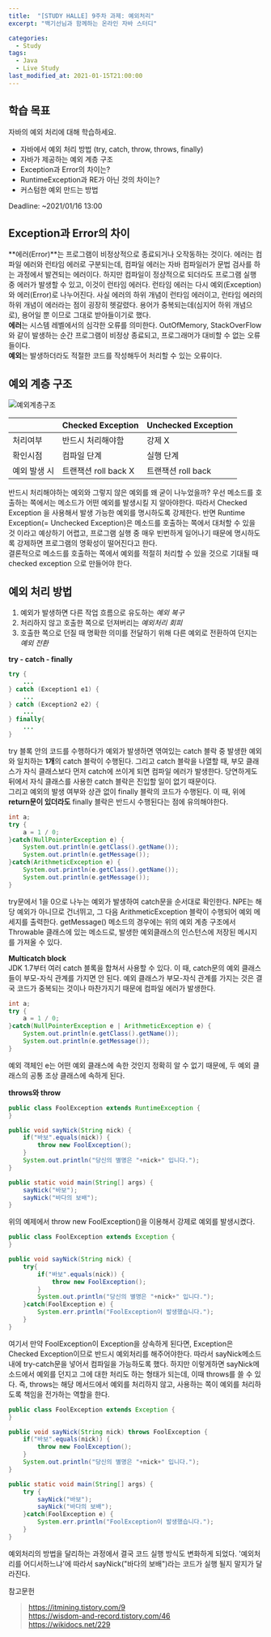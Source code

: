 ```yaml
---
title:  "[STUDY HALLE] 9주차 과제: 예외처리"
excerpt: "백기선님과 함께하는 온라인 자바 스터디"

categories:
  - Study
tags:
  - Java
  - Live Study
last_modified_at: 2021-01-15T21:00:00
---
```

## 학습 목표
자바의 예외 처리에 대해 학습하세요.

- 자바에서 예외 처리 방법 (try, catch, throw, throws, finally)
- 자바가 제공하는 예외 계층 구조
- Exception과 Error의 차이는?
- RuntimeException과 RE가 아닌 것의 차이는?
- 커스텀한 예외 만드는 방법

Deadline: ~2021/01/16 13:00

## Exception과 Error의 차이
**에러(Error)**는 프로그램이 비정상적으로 종료되거나 오작동하는 것이다. 에러는 컴파일 에러와 런타임 에러로 구분되는데, 컴파일 에러는 자바 컴파일러가 문법 검사를 하는 과정에서 발견되는 에러이다. 하지만 컴파일이 정상적으로 되더라도 프로그램 실행 중 에러가 발생할 수 있고, 이것이 런타임 에러다. 런타임 에러는 다시 예외(Exception)와 에러(Error)로 나누어진다. 사실 에러의 하위 개념이 런타임 에러이고, 런타임 에러의 하위 개념이 에러라는 점이 굉장히 헷갈렸다. 용어가 중복되는데(심지어 하위 개념으로), 용어일 뿐 이므로 그대로 받아들이기로 했다.  
**에러**는 시스템 레벨에서의 심각한 오류를 의미한다. OutOfMemory, StackOverFlow와 같이 발생하는 순간 프로그램이 비정상 종료되고, 프로그래머가 대비할 수 없는 오류들이다.  
**예외**는 발생하더라도 적절한 코드를 작성해두어 처리할 수 있는 오류이다.


## 예외 계층 구조

![예외계층구조](https://t1.daumcdn.net/cfile/tistory/21476F3E577E91080E)

||Checked Exception|Unchecked Exception|
|---|---|---|
|처리여부|반드시 처리해야함|강제 X|
|확인시점|컴파일 단계|실행 단계|
|예외 발생 시|트랜잭션 roll back X|트랜잭션 roll back|

반드시 처리해야하는 예외와 그렇지 않은 예외를 왜 굳이 나누었을까? 우선 메소드를 호출하는 쪽에서는 메소드가 어떤 예외를 발생시킬 지 알아야한다. 따라서 Checked Exception	 을 사용해서 발생 가능한 예외를 명시하도록 강제한다. 반면 Runtime Exception(= Unchecked Exception)은 메소드를 호출하는 쪽에서 대처할 수 있을 것 이라고 예상하기 어렵고, 프로그램 실행 중 매우 빈번하게 일어나기 때문에 명시하도록 강제하면 프로그램의 명확성이 떨어진다고 한다.  
결론적으로 메소드를 호출하는 쪽에서 예외를 적절히 처리할 수 있을 것으로 기대될 때 checked exception 으로 만들어야 한다.

## 예외 처리 방법
1. 예외가 발생하면 다른 작업 흐름으로 유도하는 *예외 복구*
2. 처리하지 않고 호출한 쪽으로 던져버리는 *예외처리 회피*
3. 호출한 쪽으로 던질 때 명확한 의미를 전달하기 위해 다른 예외로 전환하여 던지는 *예외 전환*

**try - catch - finally**  
```java
try {
    ...
} catch (Exception1 e1) {
    ...
} catch (Exception2 e2) {
    ...
} finally{
    ...
}
```
try 블록 안의 코드를 수행하다가 예외가 발생하면 엮여있는 catch 블락 중 발생한 예외와 일치하는 **1개**의 catch 블락이 수행된다. 그리고 catch 블락을 나열할 때, 부모 클래스가 자식 클래스보다 먼저 catch에 쓰이게 되면 컴파일 에러가 발생한다. 당연하게도 뒤에서 자식 클래스를 사용한 catch 블락은 진입할 일이 없기 때문이다.  
그리고 예외의 발생 여부와 상관 없이 finally 블락의 코드가 수행된다. 이 때, 위에 **return문이 있더라도** finally 블락은 반드시 수행된다는 점에 유의해야한다.

```java
int a;
try {
    a = 1 / 0;
}catch(NullPointerException e) {
    System.out.println(e.getClass().getName());
    System.out.println(e.getMessage());
}catch(ArithmeticException e) {
    System.out.println(e.getClass().getName());
    System.out.println(e.getMessage());
}
```
try문에서 1을 0으로 나누는 예외가 발생하여 catch문을 순서대로 확인한다. NPE는 해당 예외가 아니므로 건너뛰고, 그 다음 ArithmeticException 블락이 수행되어 예외 메세지를 출력한다. getMessage() 메소드의 경우에는 위의 예외 계층 구조에서 Throwable 클래스에 있는 메소드로, 발생한 예외클래스의 인스턴스에 저장된 메시지를 가져올 수 있다.

**Multicatch block**  
JDK 1.7부터 여러 catch 블록을 합쳐서 사용할 수 있다. 이 때, catch문의 예외 클래스들이 부모-자식 관계를 가지면 안 된다. 예외 클래스가 부모-자식 관계를 가지는 것은 결국 코드가 중복되는 것이나 마찬가지기 때문에 컴파일 에러가 발생한다.
```java
int a;
try {
    a = 1 / 0;
}catch(NullPointerException e | ArithmeticException e) {
    System.out.println(e.getClass().getName());
    System.out.println(e.getMessage());
}
```
예외 객체인 e는 어떤 예외 클래스에 속한 것인지 정확히 알 수 없기 때문에, 두 예외 클래스의 공통 조상 클래스에 속하게 된다.  
  
**throws와 throw**
```java
public class FoolException extends RuntimeException {
}

public void sayNick(String nick) {
    if("바보".equals(nick)) {
        throw new FoolException();
    }
    System.out.println("당신의 별명은 "+nick+" 입니다.");
}

public static void main(String[] args) {
    sayNick("바보");
    sayNick("바다의 보배");
}
```
위의 예제에서 throw new FoolException()을 이용해서 강제로 예외를 발생시켰다.

```java
public class FoolException extends Exception {
}

public void sayNick(String nick) {
    try{
        if("바보".equals(nick)) {
            throw new FoolException();
        }
        System.out.println("당신의 별명은 "+nick+" 입니다.");
    }catch(FoolException e) {
        System.err.println("FoolException이 발생했습니다.");
    }
}
```
여기서 만약 FoolException이 Exception을 상속하게 된다면, Exception은 Checked Exception이므로 반드시 예외처리를 해주어야한다. 따라서 sayNick메소드 내에 try-catch문을 넣어서 컴파일을 가능하도록 했다. 하지만 이렇게하면 sayNick메소드에서 예외를 던지고 그에 대한 처리도 하는 형태가 되는데, 이때 throws를 쓸 수 있다. 즉, throws는 해당 메서드에서 예외를 처리하지 않고, 사용하는 쪽이 예외를 처리하도록 책임을 전가하는 역할을 한다.
```java
public class FoolException extends Exception {
}

public void sayNick(String nick) throws FoolException {
    if("바보".equals(nick)) {
        throw new FoolException();
    }
    System.out.println("당신의 별명은 "+nick+" 입니다.");
}

public static void main(String[] args) {
    try {
        sayNick("바보");
        sayNick("바다의 보배");
    }catch(FoolException e) {
        System.err.println("FoolException이 발생했습니다.");
    }
}
```
예외처리의 방법을 달리하는 과정에서 결국 코드 실행 방식도 변화하게 되었다. '예외처리를 어디서하느냐'에 따라서 sayNick("바다의 보배")라는 코드가 실행 될지 말지가 달라진다.


참고문헌
>https://itmining.tistory.com/9  
https://wisdom-and-record.tistory.com/46  
https://wikidocs.net/229
